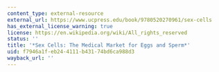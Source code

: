 ```yaml
---
content_type: external-resource
external_url: https://www.ucpress.edu/book/9780520270961/sex-cells
has_external_license_warning: true
license: https://en.wikipedia.org/wiki/All_rights_reserved
status: ''
title: '*Sex Cells: The Medical Market for Eggs and Sperm*'
uid: f7946a1f-eb24-4111-b431-74bd6ca988d3
wayback_url: ''
---
```

